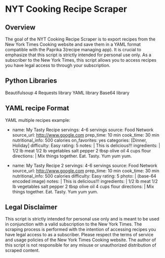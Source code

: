 # NYT Cooking Recipe Scraper

## Overview
The goal of the NYT Cooking Recipe Scraper is to export recipes from the New York Times Cooking website and save them in a YAML format compatible with the Paprika 3(recipe managing app). It is crucial to emphasize that this script is strictly intended for personal use only. As a subscriber to the New York Times, this script allows you to access recipes you have legal access to through your subscription.

## Python Libraries
Beautifulsoup 4
Requests library
YAML library
Base64 library

## YAML recipe Format
YAML multiple recipes example:

- name: My Tasty Recipe
  servings: 4-6 servings
  source: Food Network
  source_url: http://www.google.com
  prep_time: 10 min
  cook_time: 30 min
  nutritional_info: 500 calories
  on_favorites: yes
  categories: [Dinner, Holiday]
  difficulty: Easy
  rating: 5
  notes: |
    This is delicious!!!
  ingredients: |
    1/2 lb meat
    1/2 lb vegetables
    salt
    pepper
    2 tbsp olive oil
    4 cups flour
  directions: |
    Mix things together.
    Eat.
    Tasty.
    Yum yum yum.
    
- name: My Tasty Recipe 2
  servings: 4-6 servings
  source: Food Network
  source_url: http://www.google.com
  prep_time: 10 min
  cook_time: 30 min
  nutritional_info: 500 calories
  difficulty: Easy
  rating: 5
  photo: | (base-64 encoded image)
  notes: |
    This is delicious!!!
  ingredients: |
    1/2 lb meat
    1/2 lb vegetables
    salt
    pepper
    2 tbsp olive oil
    4 cups flour
  directions: |
    Mix things together.
    Eat.
    Tasty.
    Yum yum yum.
  
## Legal Disclaimer
This script is strictly intended for personal use only and is meant to be used in conjunction with a valid subscription to the New York Times. The scraping process is performed with the intention of accessing recipes you have legal access to as a subscriber. Please respect the terms of service and usage policies of the New York Times Cooking website. The author of this script is not responsible for any misuse or unauthorized distribution of scraped content.
